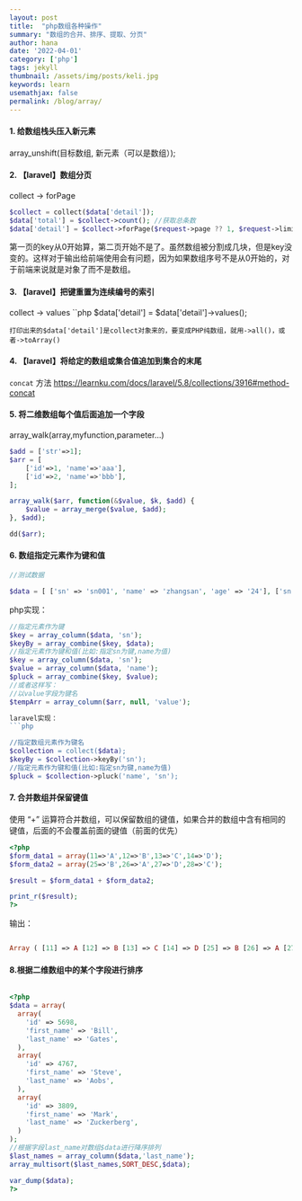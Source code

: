 ```yaml
---
layout: post
title:  "php数组各种操作"
summary: "数组的合并、排序、提取、分页"
author: hana
date: '2022-04-01'
category: ['php']
tags: jekyll
thumbnail: /assets/img/posts/keli.jpg
keywords: learn
usemathjax: false
permalink: /blog/array/
---
```



#### 1. 给数组栈头压入新元素
array_unshift(目标数组, 新元素（可以是数组）);

#### 2. 【laravel】数组分页
collect  ->  forPage
```php
$collect = collect($data['detail']);
$data['total'] = $collect->count(); //获取总条数
$data['detail'] = $collect->forPage($request->page ?? 1, $request->limit ?? 10);
```
第一页的key从0开始算，第二页开始不是了。虽然数组被分割成几块，但是key没变的。这样对于输出给前端使用会有问题，因为如果数组序号不是从0开始的，对于前端来说就是对象了而不是数组。

#### 3. 【laravel】把键重置为连续编号的索引
collect -> values
``php
$data['detail'] = $data['detail']->values();
```
打印出来的$data['detail']是collect对象来的，要变成PHP纯数组，就用->all()，或者->toArray()
```

#### 4. 【laravel】将给定的数组或集合值追加到集合的末尾
`concat` 方法
https://learnku.com/docs/laravel/5.8/collections/3916#method-concat

#### 5. 将二维数组每个值后面追加一个字段
array_walk(array,myfunction,parameter...)

```php
$add = ['str'=>1];
$arr = [
    ['id'=>1, 'name'=>'aaa'],
    ['id'=>2, 'name'=>'bbb'],
];

array_walk($arr, function(&$value, $k, $add) {
    $value = array_merge($value, $add);
}, $add);

dd($arr);
```

#### 6. 数组指定元素作为键和值
```php
//测试数据

$data = [ ['sn' => 'sn001', 'name' => 'zhangsan', 'age' => '24'], ['sn' => 'sn002', 'name' => 'lisi', 'age' => '25'], ['sn' => 'sn003', 'name' => 'wangwu', 'age' => '26'], ];
```

php实现：
```php
//指定元素作为键 
$key = array_column($data, 'sn'); 
$keyBy = array_combine($key, $data); 
//指定元素作为键和值(比如:指定sn为键,name为值) 
$key = array_column($data, 'sn'); 
$value = array_column($data, 'name'); 
$pluck = array_combine($key, $value);
//或者这样写：
//以value字段为键名
$tempArr = array_column($arr, null, 'value');

laravel实现：
```php

//指定数组元素作为键名 
$collection = collect($data); 
$keyBy = $collection->keyBy('sn');
//指定元素作为键和值(比如:指定sn为键,name为值) 
$pluck = $collection->pluck('name', 'sn');
```

#### 7. 合并数组并保留键值
使用 “+” 运算符合并数组，可以保留数组的键值，如果合并的数组中含有相同的键值，后面的不会覆盖前面的键值（前面的优先）
```php
<?php
$form_data1 = array(11=>'A',12=>'B',13=>'C',14=>'D');
$form_data2 = array(25=>'B',26=>'A',27=>'D',28=>'C');

$result = $form_data1 + $form_data2;

print_r($result);
?>
```
输出：
```php

Array ( [11] => A [12] => B [13] => C [14] => D [25] => B [26] => A [27] => D [28] => C )
```

#### 8.根据二维数组中的某个字段进行排序
```php

<?php
$data = array(
  array(
    'id' => 5698,
    'first_name' => 'Bill',
    'last_name' => 'Gates',
  ),
  array(
    'id' => 4767,
    'first_name' => 'Steve',
    'last_name' => 'Aobs',
  ),
  array(
    'id' => 3809,
    'first_name' => 'Mark',
    'last_name' => 'Zuckerberg',
  )
);
//根据字段last_name对数组$data进行降序排列
$last_names = array_column($data,'last_name');
array_multisort($last_names,SORT_DESC,$data);

var_dump($data);
?>
```
